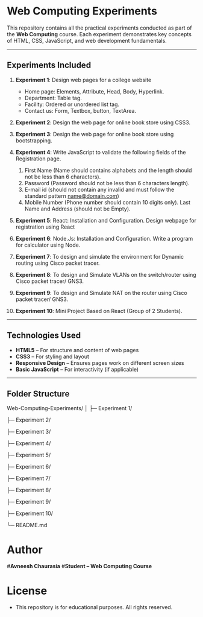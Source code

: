 # Web Computing Experiments

This repository contains all the practical experiments conducted as part of the **Web Computing** course. Each experiment demonstrates key concepts of HTML, CSS, JavaScript, and web development fundamentals.

---

## **Experiments Included**

1. **Experiment 1**: Design web pages for a college website  
   - Home page: Elements, Attribute, Head, Body, Hyperlink. 
   - Department: Table tag.  
   - Facility: Ordered or unordered list tag.  
   - Contact us: Form, Textbox, button, TextArea.  

2. **Experiment 2**: Design the web page for online book store using CSS3. 

3. **Experiment 3**: Design the web page for online book store using bootstrapping.  

4. **Experiment 4**: Write JavaScript to validate the following fields of the Registration page.
    1. First Name (Name should contains alphabets and the length should not be less than 6 characters).
    2. Password (Password should not be less than 6 characters length).
    3. E-mail id (should not contain any invalid and must follow the standard pattern name@domain.com)
    4. Mobile Number (Phone number should contain 10 digits only).
    Last Name and Address (should not be Empty).

5. **Experiment 5**: React: Installation and Configuration. Design webpage for registration using React

6. **Experiment 6**: Node.Js: Installation and Configuration. Write a program for calculator using Node.

7. **Experiment 7**: To design and simulate the environment for Dynamic routing using Cisco packet tracer.

8. **Experiment 8**: To design and Simulate VLANs on the switch/router using Cisco packet tracer/ GNS3.

9. **Experiment 9**: To design and Simulate NAT on the router using Cisco packet tracer/ GNS3.
  
10. **Experiment 10**: Mini Project Based on React (Group of 2 Students).  
---

## **Technologies Used**

- **HTML5** – For structure and content of web pages  
- **CSS3** – For styling and layout  
- **Responsive Design** – Ensures pages work on different screen sizes  
- **Basic JavaScript** – For interactivity (if applicable)  

---

## **Folder Structure**
Web-Computing-Experiments/
│
├─ Experiment 1/

├─ Experiment 2/

├─ Experiment 3/

├─ Experiment 4/

├─ Experiment 5/

├─ Experiment 6/

├─ Experiment 7/

├─ Experiment 8/

├─ Experiment 9/

├─ Experiment 10/

└─ README.md

# Author

#**Avneesh Chaurasia**
#**Student – Web Computing Course**

# License
- This repository is for educational purposes. All rights reserved.

